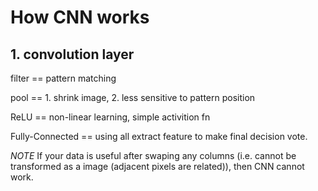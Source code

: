 # How CNN works

## 1. convolution layer

filter == pattern matching

pool == 1. shrink image, 2. less sensitive to pattern position

ReLU == non-linear learning, simple activition fn

Fully-Connected == using all extract feature to make final decision vote.

*NOTE*
If your data is useful after swaping any columns (i.e. cannot be transformed as a image (adjacent pixels are related)), then CNN cannot work.
